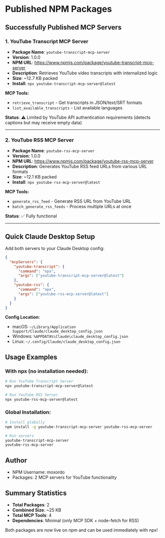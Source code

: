 # Published NPM Packages

## Successfully Published MCP Servers

### 1. YouTube Transcript MCP Server
- **Package Name**: `youtube-transcript-mcp-server`
- **Version**: 1.0.0
- **NPM URL**: https://www.npmjs.com/package/youtube-transcript-mcp-server
- **Description**: Retrieves YouTube video transcripts with internalized logic
- **Size**: ~12.7 KB packed
- **Install**: `npx youtube-transcript-mcp-server@latest`

**MCP Tools:**
- `retrieve_transcript` - Get transcripts in JSON/text/SRT formats
- `list_available_transcripts` - List available languages

**Status**: ⚠️ Limited by YouTube API authentication requirements (detects captions but may receive empty data)

---

### 2. YouTube RSS MCP Server
- **Package Name**: `youtube-rss-mcp-server`
- **Version**: 1.0.0
- **NPM URL**: https://www.npmjs.com/package/youtube-rss-mcp-server
- **Description**: Generates YouTube RSS feed URLs from various URL formats
- **Size**: ~12.1 KB packed
- **Install**: `npx youtube-rss-mcp-server@latest`

**MCP Tools:**
- `generate_rss_feed` - Generate RSS URL from YouTube URL
- `batch_generate_rss_feeds` - Process multiple URLs at once

**Status**: ✅ Fully functional

---

## Quick Claude Desktop Setup

Add both servers to your Claude Desktop config:

```json
{
  "mcpServers": {
    "youtube-transcript": {
      "command": "npx",
      "args": ["youtube-transcript-mcp-server@latest"]
    },
    "youtube-rss": {
      "command": "npx",
      "args": ["youtube-rss-mcp-server@latest"]
    }
  }
}
```

**Config Location:**
- macOS: `~/Library/Application Support/Claude/claude_desktop_config.json`
- Windows: `%APPDATA%\Claude\claude_desktop_config.json`
- Linux: `~/.config/Claude/claude_desktop_config.json`

## Usage Examples

### With npx (no installation needed):
```bash
# Run YouTube Transcript Server
npx youtube-transcript-mcp-server@latest

# Run YouTube RSS Server
npx youtube-rss-mcp-server@latest
```

### Global Installation:
```bash
# Install globally
npm install -g youtube-transcript-mcp-server youtube-rss-mcp-server

# Run servers
youtube-transcript-mcp-server
youtube-rss-mcp-server
```

## Author
- NPM Username: moxordo
- Packages: 2 MCP servers for YouTube functionality

## Summary Statistics
- **Total Packages**: 2
- **Combined Size**: ~25 KB
- **Total MCP Tools**: 4
- **Dependencies**: Minimal (only MCP SDK + node-fetch for RSS)

Both packages are now live on npm and can be used immediately with npx!
